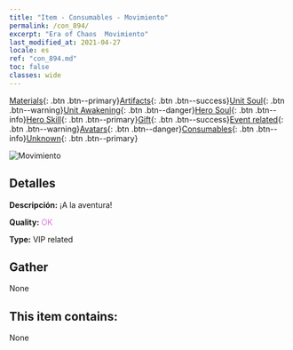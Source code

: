 ```yaml
---
title: "Item - Consumables - Movimiento"
permalink: /con_894/
excerpt: "Era of Chaos  Movimiento"
last_modified_at: 2021-04-27
locale: es
ref: "con_894.md"
toc: false
classes: wide
---
```

 [Materials](/ItemsES/){: .btn .btn--primary}[Artifacts](/ItemsES/Artifacts/){: .btn .btn--success}[Unit Soul](/ItemsES/UnitSoul/){: .btn .btn--warning}[Unit Awakening](/ItemsES/UnitAwakening/){: .btn .btn--danger}[Hero Soul](/ItemsES/HeroSoul/){: .btn .btn--info}[Hero Skill](/ItemsES/HeroSkill/){: .btn .btn--primary}[Gift](/ItemsES/Gift/){: .btn .btn--success}[Event related](/ItemsES/Events/){: .btn .btn--warning}[Avatars](/ItemsES/Avatars/){: .btn .btn--danger}[Consumables](/ItemsES/Consumables/){: .btn .btn--info}[Unknown](/ItemsES/Unknown/){: .btn .btn--primary}

 ![Movimiento](/images/t/i_111.png)

## Detalles
 **Descripción:** ¡A la aventura!

 **Quality:** <span style="color: #DA70D6">OK</span>

 **Type:** VIP related

## Gather

  None

## This item contains:

  None

